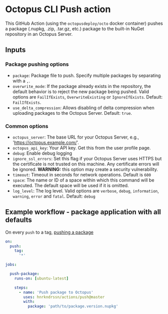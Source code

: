 # Octopus CLI Push action

This GitHub Action (using the `octopusdeploy/octo` docker container) pushes a package (.nupkg, .zip, .tar.gz, etc.) package to the built-in NuGet repository in an Octopus Server.

## Inputs

### Package pushing options
- `package`: Package file to push. Specify multiple packages by separating with a `,`.
- `overwrite_mode`: If the package already exists in the repository, the default behavior is to reject the new package being pushed. Valid options are `FailIfExists`, `OverwriteExisting` or `IgnoreIfExists`. Default: `FailIfExists`.
- `use_delta_compression`: Allows disabling of delta compression when uploading packages to the Octopus Server. Default: `true`.

### Common options
- `octopus_server`: The base URL for your Octopus Server, e.g., 'https://octopus.example.com/'.
- `octopus_api_key`: Your API key. Get this from the user profile page.
- `debug`: Enable debug logging
- `ignore_ssl_errors`: Set this flag if your Octopus Server uses HTTPS but the certificate is not trusted on this machine. Any certificate errors will be ignored. **WARNING:** this option may create a security vulnerability.
- `timeout`: Timeout in seconds for network operations. Default is `600`
- `space`: The name or ID of a space within which this command will be executed. The default space will be used if it is omitted.
- `log_level`: The log level. Valid options are `verbose`, `debug`, `information`, `warning`, `error` and `fatal`. Default: `debug`

## Example workflow - package application with all defaults

On every `push` to a tag, [pushing a package](https://octopus.com/docs/packaging-applications/package-repositories/built-in-repository#pushing-packages-to-the-built-in-repository)

```yaml
on: 
  push:
    tag: 
      '*'

jobs:

  push-package:
    runs-on: [ubuntu-latest]

    steps:
      - name: 'Push package to Octopus'
        uses: hnrkndrssn/actions/push@master
        with:
          package: 'path/to/package.version.nupkg'
```